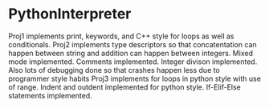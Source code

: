 ﻿# PythonInterpreter

Proj1 implements print, keywords, and C++ style for loops as well as conditionals.
Proj2 implements type descriptors so that concatentation can happen between string and addition can happen between integers. Mixed mode implemented. Comments implemented. Integer divison implemented. Also lots of debugging done so that crashes happen less due to programmer style habits
Proj3 implements for loops in python style with use of range. Indent and outdent implemented for python style. If-Elif-Else statements implemented.
